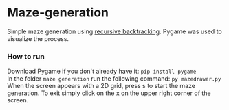 # Maze-generation
Simple maze generation using [recursive backtracking](https://en.wikipedia.org/wiki/Maze_generation_algorithm).
Pygame was used to visualize the process.

### How to run
Download Pygame if you don't already have it:
``pip install pygame``
<br/>
In the folder ``maze generation`` run the following command:
``py mazedrawer.py``
<br/>
When the screen appears with a 2D grid, press s to start the maze generation. 
To exit simply click on the x on the upper right corner of the screen.